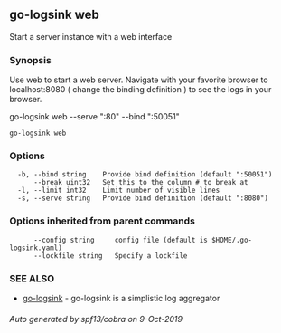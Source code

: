 ## go-logsink web

Start a server instance with a web interface

### Synopsis


Use web to start a web server. Navigate with your favorite
browser to localhost:8080 ( change the binding definition )
to see the logs in your browser.

  go-logsink web --serve ":80" --bind ":50051"

```
go-logsink web
```

### Options

```
  -b, --bind string    Provide bind definition (default ":50051")
      --break uint32   Set this to the column # to break at
  -l, --limit int32    Limit number of visible lines
  -s, --serve string   Provide bind definition (default ":8080")
```

### Options inherited from parent commands

```
      --config string     config file (default is $HOME/.go-logsink.yaml)
      --lockfile string   Specify a lockfile
```

### SEE ALSO
* [go-logsink](go-logsink.md)	 - go-logsink is a simplistic log aggregator

###### Auto generated by spf13/cobra on 9-Oct-2019
